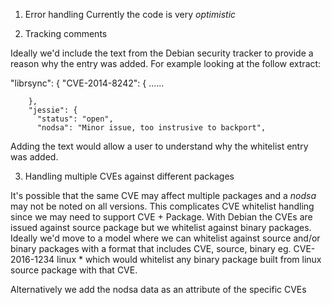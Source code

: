 
1. Error handling
Currently the code is very _optimistic_

2. Tracking comments

Ideally we'd include the text from the Debian security tracker to provide a reason why the entry was added.
For example looking at the follow extract:

"librsync": {
    "CVE-2014-8242": {
       ......

        },
        "jessie": {
          "status": "open",
          "nodsa": "Minor issue, too instrusive to backport",


Adding the text would allow a user to understand why the whitelist entry was added.


3. Handling multiple CVEs against different packages

It's possible that the same CVE may affect multiple packages and a _nodsa_ may not be noted on all versions.
This complicates CVE whitelist handling since we may need to support CVE + Package.
With Debian the CVEs are issued against source package but we whitelist against binary packages.
Ideally we'd move to a model where we can whitelist against source and/or binary packages with a format that includes
CVE, source, binary
eg.
CVE-2016-1234 linux *
which would whitelist any binary package built from linux source package with that CVE.


Alternatively we add the nodsa data as an attribute of the specific CVEs
